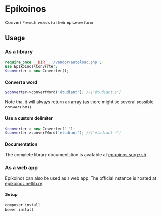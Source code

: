 # Epíkoinos

Convert French words to their epicene form

## Usage

### As a library

```php
require_once __DIR__.'/vendor/autoload.php';
use Epíkoinos\Converter;
$converter = new Converter();
```

#### Convert a word

```php
$converter->convertWord('étudiant'); //["étudiant.e"]
```

Note that it will always return an array (as there might be several possible conversions).

#### Use a custom delimiter

```php
$converter = new Converter('-');
$converter->convertWord('étudiant'); //["étudiant-e"]
```

#### Documentation

The complete library documentation is available at [epikoinos.surge.sh](https://epikoinos.surge.sh/namespaces/Ep%C3%ADkoinos.html).

### As a web app

Epíkoinos can also be used as a web app.
The official instance is hosted at [epikoinos.netlib.re](https://epikoinos.netlib.re/).

#### Setup

```bash
composer install
bower install
```
